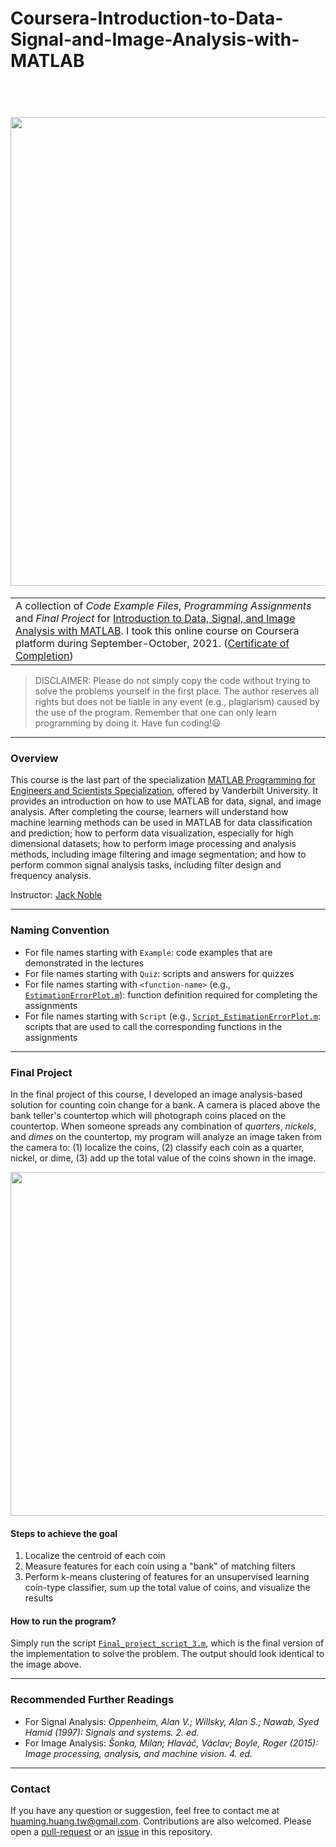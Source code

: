 Coursera-Introduction-to-Data-Signal-and-Image-Analysis-with-MATLAB
===================================================================

<h1 align="center">
  <br>
  <a href="https://www.coursera.org/account/accomplishments/specialization/certificate/C6WLL6S9ETED"><img src="https://user-images.githubusercontent.com/43208378/138588622-b638d120-819b-4af5-b470-625ecb7d04fe.png" width="750"></a>
  <br>
</h1>

<table>
<tr>
<td>
A collection of <i>Code Example Files</i>, <i>Programming Assignments</i> and <i>Final Project</i> for <a href="https://www.coursera.org/learn/matlab-image-processing">Introduction to Data, Signal, and Image Analysis with MATLAB</a>.
I took this online course on Coursera platform during September-October, 2021. (<a href="https://www.coursera.org/account/accomplishments/certificate/EAAHRSKXQR7A">Certificate of Completion</a>)
</td>
</tr>
</table>

> DISCLAIMER: Please do not simply copy the code without trying to solve the problems yourself in the first place. The author reserves all rights but does not be liable in any event (e.g., plagiarism) caused by the use of the program. Remember that one can only learn programming by doing it. Have fun coding!😃

---

### Overview
This course is the last part of the specialization [MATLAB Programming for Engineers and Scientists Specialization](https://www.coursera.org/specializations/matlab-programming-engineers-scientists), offered by Vanderbilt University.
It provides an introduction on how to use MATLAB for data, signal, and image analysis. After completing the course, learners will understand how machine learning methods can be used in MATLAB for data classification and prediction; 
how to perform data visualization, especially for high dimensional datasets; how to perform image processing and analysis methods, including image filtering and image segmentation; 
and how to perform common signal analysis tasks, including filter design and frequency analysis.

Instructor: [Jack Noble](https://www.coursera.org/instructor/jacknoble)

---

### Naming Convention

- For file names starting with `Example`: code examples that are demonstrated in the lectures
- For file names starting with `Quiz`: scripts and answers for quizzes
- For file names starting with `<function-name>` (e.g., [`EstimationErrorPlot.m`](./1-Data_Analysis/6-Data_Prediction/EstimationErrorPlot.m)): function definition required for completing the assignments
- For file names starting with `Script` (e.g., [`Script_EstimationErrorPlot.m`](./1-Data_Analysis/6-Data_Prediction/Script_EstimationErrorPlot.m): scripts that are used to call the corresponding functions in the assignments

---

### Final Project

In the final project of this course, I developed an image analysis-based solution for counting coin change for a bank.
A camera is placed above the bank teller's countertop which will photograph coins placed on the countertop.
When someone spreads any combination of *quarters*, *nickels*, and *dimes* on the countertop, my program will analyze an image taken from the camera to:
(1) localize the coins, (2) classify each coin as a quarter, nickel, or dime, (3) add up the total value of the coins shown in the image.

<p align="center">
  <img width="550" src="https://user-images.githubusercontent.com/43208378/138589111-2280989e-2db0-4267-9620-12e43ab7b4db.png">
</p>

#### Steps to achieve the goal

1. Localize the centroid of each coin 
2. Measure features for each coin using a "bank" of matching filters 
3. Perform k-means clustering of features for an unsupervised learning coin-type classifier, sum up the total value of coins, and visualize the results

#### How to run the program?
Simply run the script [`Final_project_script_3.m`](./Final_Project/Final_project_script_3.m), which is the final version of the implementation to solve the problem. The output should look identical to the image above. 

---

### Recommended Further Readings
- For Signal Analysis: *Oppenheim, Alan V.; Willsky, Alan S.; Nawab, Syed Hamid (1997): Signals and systems. 2. ed.*
- For Image Analysis: *Šonka, Milan; Hlaváč, Václav; Boyle, Roger (2015): Image processing, analysis, and machine vision. 4. ed.*

---

### Contact
If you have any question or suggestion, feel free to contact me at huaming.huang.tw@gmail.com. Contributions are also welcomed. Please open a [pull-request](https://github.com/hmhuang0501/Coursera-Introduction-to-Data-Signal-and-Image-Analysis-with-MATLAB/compare) or an [issue](https://github.com/hmhuang0501/Coursera-Introduction-to-Data-Signal-and-Image-Analysis-with-MATLAB/issues/new) in this repository. 
